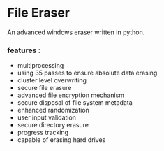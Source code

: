 # File Eraser
An advanced windows eraser written in python.

### features :
- multiprocessing
- using 35 passes to ensure absolute data erasing
- cluster level overwriting
- secure file erasure
- advanced file encryption mechanism
- secure disposal of file system metadata
- enhanced randomization
- user input validation
- secure directory erasure
- progress tracking
- capable of erasing hard drives
